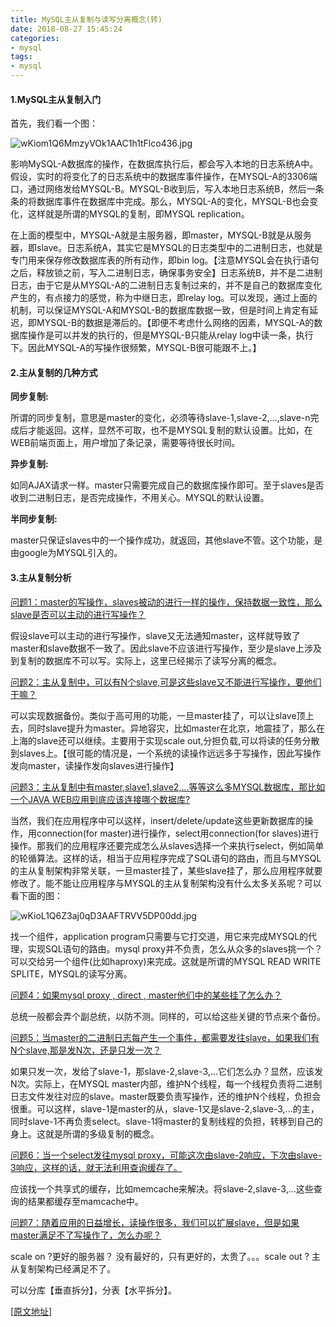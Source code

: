 ```yaml
---
title: MySQL主从复制与读写分离概念(转)
date: 2018-08-27 15:45:24
categories:
- mysql
tags:
- mysql
---
```


#### 1.MySQL主从复制入门



首先，我们看一个图： 

![wKiom1Q6MmzyVOk1AAC1h1tFlco436.jpg](https://gitee.com/qianjiangtao/my-image/raw/master/mysql/master-slave.jpg) 

影响MySQL-A数据库的操作，在数据库执行后，都会写入本地的日志系统A中。假设，实时的将变化了的日志系统中的数据库事件操作，在MYSQL-A的3306端口，通过网络发给MYSQL-B。MYSQL-B收到后，写入本地日志系统B，然后一条条的将数据库事件在数据库中完成。那么，MYSQL-A的变化，MYSQL-B也会变化，这样就是所谓的MYSQL的复制，即MYSQL replication。

<!--more-->

​	在上面的模型中，MYSQL-A就是主服务器，即master，MYSQL-B就是从服务器，即slave。日志系统A，其实它是MYSQL的日志类型中的二进制日志，也就是专门用来保存修改数据库表的所有动作，即bin log。【注意MYSQL会在执行语句之后，释放锁之前，写入二进制日志，确保事务安全】日志系统B，并不是二进制日志，由于它是从MYSQL-A的二进制日志复制过来的，并不是自己的数据库变化产生的，有点接力的感觉，称为中继日志，即relay log。可以发现，通过上面的机制，可以保证MYSQL-A和MYSQL-B的数据库数据一致，但是时间上肯定有延迟，即MYSQL-B的数据是滞后的。【即便不考虑什么网络的因素，MYSQL-A的数据库操作是可以并发的执行的，但是MYSQL-B只能从relay log中读一条，执行下。因此MYSQL-A的写操作很频繁，MYSQL-B很可能跟不上。】



#### 2.主从复制的几种方式



**同步复制:**

所谓的同步复制，意思是master的变化，必须等待slave-1,slave-2,...,slave-n完成后才能返回。这样，显然不可取，也不是MYSQL复制的默认设置。比如，在WEB前端页面上，用户增加了条记录，需要等待很长时间。

**异步复制:**

如同AJAX请求一样。master只需要完成自己的数据库操作即可。至于slaves是否收到二进制日志，是否完成操作，不用关心。MYSQL的默认设置。

**半同步复制:**

master只保证slaves中的一个操作成功，就返回，其他slave不管。这个功能，是由google为MYSQL引入的。



#### 3.主从复制分析 



<u>问题1：master的写操作，slaves被动的进行一样的操作，保持数据一致性，那么slave是否可以主动的进行写操作？</u>

假设slave可以主动的进行写操作，slave又无法通知master，这样就导致了master和slave数据不一致了。因此slave不应该进行写操作，至少是slave上涉及到复制的数据库不可以写。实际上，这里已经揭示了读写分离的概念。



<u>问题2：主从复制中，可以有N个slave,可是这些slave又不能进行写操作，要他们干嘛？</u>

可以实现数据备份。类似于高可用的功能，一旦master挂了，可以让slave顶上去，同时slave提升为master。异地容灾，比如master在北京，地震挂了，那么在上海的slave还可以继续。主要用于实现scale out,分担负载,可以将读的任务分散到slaves上。【很可能的情况是，一个系统的读操作远远多于写操作，因此写操作发向master，读操作发向slaves进行操作】



<u>问题3：主从复制中有master,slave1,slave2,...等等这么多MYSQL数据库，那比如一个JAVA WEB应用到底应该连接哪个数据库?</u>

当然，我们在应用程序中可以这样，insert/delete/update这些更新数据库的操作，用connection(for master)进行操作，select用connection(for slaves)进行操作。那我们的应用程序还要完成怎么从slaves选择一个来执行select，例如简单的轮循算法。这样的话，相当于应用程序完成了SQL语句的路由，而且与MYSQL的主从复制架构非常关联，一旦master挂了，某些slave挂了，那么应用程序就要修改了。能不能让应用程序与MYSQL的主从复制架构没有什么太多关系呢？可以看下面的图：

![wKioL1Q6Z3aj0qD3AAFTRVV5DP00dd.jpg](https://gitee.com/qianjiangtao/my-image/raw/master/mysql/read-write.jpg) 

找一个组件，application program只需要与它打交道，用它来完成MYSQL的代理，实现SQL语句的路由。mysql proxy并不负责，怎么从众多的slaves挑一个？可以交给另一个组件(比如haproxy)来完成。这就是所谓的MYSQL READ WRITE SPLITE，MYSQL的读写分离。



<u>问题4：如果mysql proxy , direct , master他们中的某些挂了怎么办？</u>

总统一般都会弄个副总统，以防不测。同样的，可以给这些关键的节点来个备份。

<u>问题5：当master的二进制日志每产生一个事件，都需要发往slave，如果我们有N个slave,那是发N次，还是只发一次？</u> 

如果只发一次，发给了slave-1，那slave-2,slave-3,...它们怎么办？显然，应该发N次。实际上，在MYSQL master内部，维护N个线程，每一个线程负责将二进制日志文件发往对应的slave。master既要负责写操作，还的维护N个线程，负担会很重。可以这样，slave-1是master的从，slave-1又是slave-2,slave-3,...的主，同时slave-1不再负责select。slave-1将master的复制线程的负担，转移到自己的身上。这就是所谓的多级复制的概念。

<u>问题6：当一个select发往mysql proxy，可能这次由slave-2响应，下次由slave-3响应，这样的话，就无法利用查询缓存了。</u> 

应该找一个共享式的缓存，比如memcache来解决。将slave-2,slave-3,...这些查询的结果都缓存至mamcache中。 

<u>问题7：随着应用的日益增长，读操作很多，我们可以扩展slave，但是如果master满足不了写操作了，怎么办呢？</u> 

scale on ?更好的服务器？ 没有最好的，只有更好的，太贵了。。。scale out ? 主从复制架构已经满足不了。

可以分库【垂直拆分】，分表【水平拆分】。

[[原文地址]](http://blog.51cto.com/zhangfengzhe/1563032)